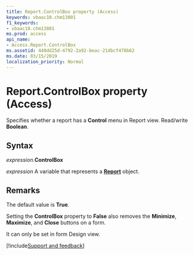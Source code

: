 ```yaml
---
title: Report.ControlBox property (Access)
keywords: vbaac10.chm13801
f1_keywords:
- vbaac10.chm13801
ms.prod: access
api_name:
- Access.Report.ControlBox
ms.assetid: 440dd25d-4792-2a92-beac-21dbcf478b62
ms.date: 03/15/2019
localization_priority: Normal
---
```



# Report.ControlBox property (Access)

Specifies whether a report has a **Control** menu in Report view. Read/write **Boolean**.


## Syntax

_expression_.**ControlBox**

_expression_ A variable that represents a **[Report](Access.Report.md)** object.


## Remarks

The default value is **True**.

Setting the **ControlBox** property to **False** also removes the **Minimize**, **Maximize**, and **Close** buttons on a form.

It can only be set in form Design view.



[!include[Support and feedback](~/includes/feedback-boilerplate.md)]